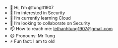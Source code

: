 - 👋 Hi, I’m @tunglt1907
- 👀 I’m interested in Security
- 🌱 I’m currently learning Cloud
- 💞️ I’m looking to collaborate on Security
- 📫 How to reach me: lethanhtung1907@gmail.com
- 😄 Pronouns: Mr Tung
- ⚡ Fun fact: I am to old

<!---
tunglt1907/tunglt1907 is a ✨ special ✨ repository because its `README.md` (this file) appears on your GitHub profile.
You can click the Preview link to take a look at your changes.
--->
